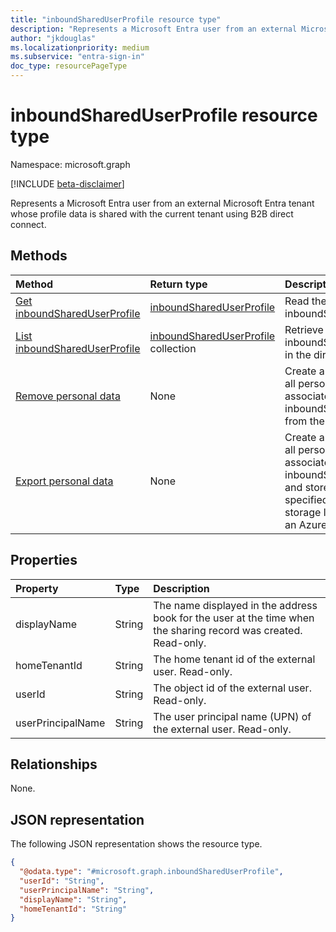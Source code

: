 ```yaml
---
title: "inboundSharedUserProfile resource type"
description: "Represents a Microsoft Entra user from an external Microsoft Entra tenant whose profile data is shared with the current tenant using B2B direct connect."
author: "jkdouglas"
ms.localizationpriority: medium
ms.subservice: "entra-sign-in"
doc_type: resourcePageType
---
```


# inboundSharedUserProfile resource type

Namespace: microsoft.graph

[!INCLUDE [beta-disclaimer](../../includes/beta-disclaimer.md)]

Represents a Microsoft Entra user from an external Microsoft Entra tenant whose profile data is shared with the current tenant using B2B direct connect.

## Methods

|Method|Return type|Description|
|:---|:---|:---|
|[Get inboundSharedUserProfile](../api/inboundshareduserprofile-get.md)|[inboundSharedUserProfile](../resources/inboundshareduserprofile.md)|Read the properties of an inboundSharedUserProfile.|
|[List inboundSharedUserProfile](../api/directory-list-inboundshareduserprofiles.md)|[inboundSharedUserProfile](../resources/inboundshareduserprofile.md) collection|Retrieve all inboundSharedUserProfiles in the directory.|
|[Remove personal data](../api/inboundshareduserprofile-removepersonaldata.md)|None|Create a request to remove all personal data associated with the inboundSharedUserProfile from the directory.|
|[Export personal data](../api/inboundshareduserprofile-exportpersonaldata.md)|None|Create a request to export all personal data associated with the inboundSharedUserProfile and stores it in the specified location. The storage location must be an Azure Storage Account.|

## Properties

|Property|Type|Description|
|:---|:---|:---|
| displayName | String | The name displayed in the address book for the user at the time when the sharing record was created. Read-only. |
| homeTenantId | String | The home tenant id of the external user. Read-only. |
| userId | String | The object id of the external user. Read-only. |
| userPrincipalName | String | The user principal name (UPN) of the external user. Read-only. |

## Relationships

None.

## JSON representation

The following JSON representation shows the resource type.
<!-- {
  "blockType": "resource",
  "keyProperty": "userId",
  "@odata.type": "microsoft.graph.inboundSharedUserProfile",
  "openType": false
}
-->

``` json
{
  "@odata.type": "#microsoft.graph.inboundSharedUserProfile",
  "userId": "String",
  "userPrincipalName": "String",
  "displayName": "String",
  "homeTenantId": "String"
}
```
